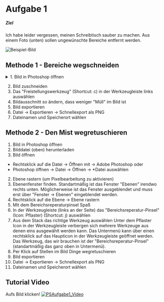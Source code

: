 # Aufgabe 1

##### Ziel
Ich habe leider vergessen, meinen Schreibtisch sauber zu machen. Aus einem Foto (unten) sollen ungewünschte Bereiche entfernt werden.

![Beispiel-Bild](/Photoshop/Aufgabe1/20201007_133814.jpg)

## Methode 1 - Bereiche wegschneiden
<details>
 <summary> 1. Bild in Photoshop öffnen </summary>
 1. Bilddatei (oben) herunterladen
 2. Bild öffnen
  - Rechtsklick auf die Datei -> Öffnen mit -> Adobe Photoshop
  oder
  - Photoshop öffnen -> Datei -> Öffnen -> *Datei auswählen
</details>

2. Bild zuschneiden
 1. Das "Freistellungswerkzeug" (Shortcut: c) in der Werkzeugleiste links auswählen
 2. Bildausschnitt so ändern, dass weniger "Müll" im Bild ist
3. Bild exportieren
 1. Datei -> Exportieren -> Schnellexport als PNG
 2. Dateinamen und Speicherort wählen

## Methode 2 - Den Mist wegretuschieren
1. Bild in Photoshop öffnen
 1. Bilddatei (oben) herunterladen
 2. Bild öffnen
  - Rechtsklick auf die Datei -> Öffnen mit -> Adobe Photoshop
  oder
  - Photoshop öffnen -> Datei -> Öffnen -> *Datei auswählen
2. Ebene rastern (um Pixelbearbeitung zu aktivieren)
 1. Ebenenfenster finden. Standartmäßig ist das Fenster "Ebenen" irendwo rechts unten. Möglicherweise ist das Fenster ausgeblendet und muss erst über "Fenster -> Ebenen" eingeblendet werden.
 2. Rechtsklick auf die Ebene -> Ebene rastern
3. Mit dem Bereichsreperaturpinsel Spaß
 1. In der Werkzeugleiste (links an der Seite) das "Bereichsreperatur-Pinsel" (Icon: Pflaster) (Shortcut: j) auswählen
 2. Aus dem Stack das richtige Werkzeug auswählen
 Unter dem Pflaster Icon in der Werkzeugleiste verbergen sich mehrere Werkzeuge aus denen eins ausgewählt werden kann. Das Untermenü kann über einen rechtsklick auf das Haupticon in der Werkzeugleiste geöffnet werden. Das Werkzeug, das wir brauchen ist der "Bereichsreperatur-Pinsel" (standartmäßig das ganz oben in Untermenü).
 3. Per Klick auf Stellen im Bild Dinge wegretuschieren
4. Bild exportieren
 1. Datei -> Exportieren -> Schnellexport als PNG
 2. Dateinamen und Speicherort wählen

 ## Tutorial Video
 Aufs Bild klicken!
 [![PSAufgabe1_Video](https://img.youtube.com/vi/x3ElgBl44vA/0.jpg)](https://www.youtube.com/watch?v=x3ElgBl44vA)
